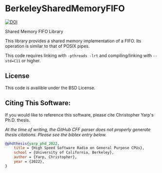 # BerkeleySharedMemoryFIFO

[![DOI](https://zenodo.org/badge/218393925.svg)](https://zenodo.org/badge/latestdoi/218393925)

Shared Memory FIFO Library

This library provides a shared memory implementation of a FIFO.
Its operation is similar to that of POSIX pipes.

This code requires linking with `-pthreads -lrt` and compiling/linking with `--std=C11` or higher.

## License
This code is availible under the BSD License.

## Citing This Software:
If you would like to reference this software, please cite Christopher Yarp's Ph.D. thesis.

*At the time of writing, the GitHub CFF parser does not properly generate thesis citations.  Please see the bibtex entry below.*

```bibtex
@phdthesis{yarp_phd_2022,
	title = {High Speed Software Radio on General Purpose CPUs},
	school = {University of California, Berkeley},
	author = {Yarp, Christopher},
	year = {2022},
}
```
